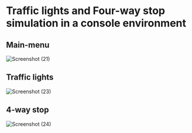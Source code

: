 # Traffic lights and Four-way stop simulation in a console environment

## Main-menu
![Screenshot (21)](https://github.com/user-attachments/assets/42465b58-c7fd-42f3-8778-24b0a19e44b1)

## Traffic lights
![Screenshot (23)](https://github.com/user-attachments/assets/6c1fe408-1f64-4a75-9124-b0f805f62b73)

## 4-way stop
![Screenshot (24)](https://github.com/user-attachments/assets/fe371fe1-c714-41f7-97dc-1b2450e12c6c)


